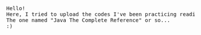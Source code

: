 <pre>
Hello!
Here, I tried to upload the codes I've been practicing reading the books of Herbert Schildt.
The one named "Java The Complete Reference" or so...
:)
</pre>
